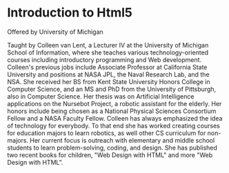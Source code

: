 # Introduction to Html5

Offered by University of Michigan

Taught by Colleen van Lent, a Lecturer IV at the University of Michigan School of Information, where she teaches various technology-oriented courses including introductory programming and Web development. Colleen's previous jobs include Associate Professor at California State University and positions at NASA JPL, the Naval Research Lab, and the NSA. She received her BS from Kent State University Honors College in Computer Science, and an MS and PhD from the University of Pittsburgh, also in Computer Science. Her thesis was on Artificial Intelligence applications on the Nursebot Project, a robotic assistant for the elderly. Her honors include being chosen as a National Physical Sciences Consortium Fellow and a NASA Faculty Fellow. Colleen has always emphasized the idea of technology for everybody. To that end she has worked creating courses for education majors to learn robotics, as well other CS curriculum for non-majors. Her current focus is outreach with elementary and middle school students to learn problem-solving, coding, and design. She has published two recent books for children, "Web Design with HTML" and more "Web Design with HTML".
